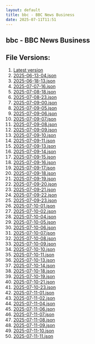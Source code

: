 ```yaml
---
layout: default
title: bbc - BBC News Business
date: 2025-07-11T11:51
---
```


## bbc - BBC News Business

<div id="data-chart"></div>
<div id="data-table"></div>
<script>
document.addEventListener('DOMContentLoaded', function(){
  document.getElementById('data-table').textContent = 'This source isn't supported for tables yet.';
});
</script>

## File Versions:
1. [Latest version](./latest.json)
2. [2025-06-13-04.json](./2025-06-13-04.json)
3. [2025-06-18-13.json](./2025-06-18-13.json)
4. [2025-07-07-16.json](./2025-07-07-16.json)
5. [2025-07-08-18.json](./2025-07-08-18.json)
6. [2025-07-08-23.json](./2025-07-08-23.json)
7. [2025-07-09-00.json](./2025-07-09-00.json)
8. [2025-07-09-05.json](./2025-07-09-05.json)
9. [2025-07-09-06.json](./2025-07-09-06.json)
10. [2025-07-09-07.json](./2025-07-09-07.json)
11. [2025-07-09-08.json](./2025-07-09-08.json)
12. [2025-07-09-09.json](./2025-07-09-09.json)
13. [2025-07-09-10.json](./2025-07-09-10.json)
14. [2025-07-09-11.json](./2025-07-09-11.json)
15. [2025-07-09-13.json](./2025-07-09-13.json)
16. [2025-07-09-14.json](./2025-07-09-14.json)
17. [2025-07-09-15.json](./2025-07-09-15.json)
18. [2025-07-09-16.json](./2025-07-09-16.json)
19. [2025-07-09-17.json](./2025-07-09-17.json)
20. [2025-07-09-18.json](./2025-07-09-18.json)
21. [2025-07-09-19.json](./2025-07-09-19.json)
22. [2025-07-09-20.json](./2025-07-09-20.json)
23. [2025-07-09-21.json](./2025-07-09-21.json)
24. [2025-07-09-22.json](./2025-07-09-22.json)
25. [2025-07-09-23.json](./2025-07-09-23.json)
26. [2025-07-10-01.json](./2025-07-10-01.json)
27. [2025-07-10-02.json](./2025-07-10-02.json)
28. [2025-07-10-04.json](./2025-07-10-04.json)
29. [2025-07-10-05.json](./2025-07-10-05.json)
30. [2025-07-10-06.json](./2025-07-10-06.json)
31. [2025-07-10-07.json](./2025-07-10-07.json)
32. [2025-07-10-08.json](./2025-07-10-08.json)
33. [2025-07-10-09.json](./2025-07-10-09.json)
34. [2025-07-10-10.json](./2025-07-10-10.json)
35. [2025-07-10-11.json](./2025-07-10-11.json)
36. [2025-07-10-13.json](./2025-07-10-13.json)
37. [2025-07-10-14.json](./2025-07-10-14.json)
38. [2025-07-10-18.json](./2025-07-10-18.json)
39. [2025-07-10-19.json](./2025-07-10-19.json)
40. [2025-07-10-21.json](./2025-07-10-21.json)
41. [2025-07-10-23.json](./2025-07-10-23.json)
42. [2025-07-11-01.json](./2025-07-11-01.json)
43. [2025-07-11-02.json](./2025-07-11-02.json)
44. [2025-07-11-04.json](./2025-07-11-04.json)
45. [2025-07-11-06.json](./2025-07-11-06.json)
46. [2025-07-11-07.json](./2025-07-11-07.json)
47. [2025-07-11-08.json](./2025-07-11-08.json)
48. [2025-07-11-09.json](./2025-07-11-09.json)
49. [2025-07-11-10.json](./2025-07-11-10.json)
50. [2025-07-11-11.json](./2025-07-11-11.json)

